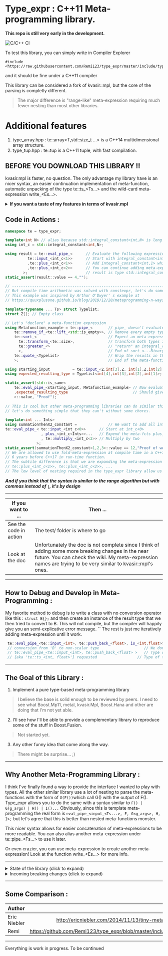# Type_expr : C++11 Meta-programming library. 
**This repo is still very early in the development.**

![C/C++ CI](https://github.com/Remi123/type_expr/workflows/C/C++%20CI/badge.svg?branch=master)

To test this library, you can simply write in Compiler Explorer 
```
#include <https://raw.githubusercontent.com/Remi123/type_expr/master/include/type_expr.hpp>
```
and it should be fine under a C++11 compiler

This library can be considered a fork of kvasir::mpl, but the core of the parsing is completly different.
>The major difference is "range-like" meta-expression requiring much fewer nesting than most other libraries.

# Additional features
1. type_array.hpp : te::array<T,std::size_t ...> is a C++14 multidimensional array structure.
2. type_tup.hpp : te::tup is a C++11 tuple, with fast compilation.

## BEFORE YOU DOWNLOAD THIS LIBRARY !!
kvasir.mpl is faster, no question. The only advantage my library have is an nicer syntax, an easier continuation implementation of meta-function, automatic unpacking of the type te::ts_<Ts...> and the wild-card meta-expression write_<Es...>.

<details>
<summary><b> If you want a taste of my features in terms of kvasir.mpl </b></summary>
 
You can write this in compiler explorer after importing kvasir.mpl:
```C++
namespace kv = kvasir::mpl;

template<typename T,typename C>
struct closure_monad { using type = typename C::template f<T>;};

 template<typename ... Cs> // All meta-closure
using callpipe = kv::call<kv::fold_left<kv::cfl<closure_monad>>
                                ,kv::nothing,Cs...>; // Start with kv::nothing as the first input, then do all the closure
                                
static_assert(
    std::is_same<
        callpipe<kv::always<int>,kv::add_pointer<>, kv::add_const<>, kv::add_pointer<kv::add_pointer<>> , kv::add_const<>>
        , int*const**const
    >::value,"");
//        One of the meta-closure is nested which meant that all previous axioms of kvasir::mpl are respected, 
//        but nested meta-closure will remains slightly faster ( C1<C2<>> is faster than C1<>,C2<>)
    
// The problem is when you want to play with list, I hope that you like writing kv::unpack
static_assert(
      std::is_same<
          callpipe<   kv::always<kv::list<int,float>>                
                    , kv::unpack<kv::transform<kv::add_pointer<>>>
                    , kv::unpack<kv::transform<kv::add_const<>>>>
          ,kvasir::mpl::list<int*const, float*const>
      >::value,"");
//        unpacking everytime is tedious, and none of the meta-closure of kvasir is made to support this interface
//        To solve this issue, you can append this specialization to the closure_monad structure reviously defined

template<typename T,typename C>
struct closure_monad { using type = typename C::template f<T>;};
template<typename ... Ts,typename C>
struct closure_monad<kv::list<Ts...>,C> { using type = typename C::template f<Ts...>;}; // basically an unbind
/* ... callpipe definition ... */
static_assert(
     std::is_same<
          callpipe<   kv::always<kv::list<int,float>>
                    , kv::transform<kv::add_pointer<>>      // No unpacking
                    , kv::transform<kv::add_const<>>>       // No unpacking
          ,kvasir::mpl::list<int*const, float*const>
      >::value,"");
     
// This convenience has unfortunately the property of completely changing the axioms of kvasir, which is why I decided
// to create this library, so that I can write code that support this kind of interface without worrying about 
// kvasir::mpl interface and implementation. 
```
 
</details>

## Code in Actions :
```C++
namespace te = type_expr;

template<int N> // alias because std::integral_constant<int,N> is long to write
using int_c = std::integral_constant<int,N>;

using result = te::eval_pipe_<      // Evaluate the following expression
          te::input_<int_c<1>>      // Start with integral_constant<int,1> as input
          ,te::plus_<int_c<1>>      // Add integral_constant<int,1> which result in integral_constant<int,2>
          ,te::plus_<int_c<2>>      // You can continue adding meta-expression
        >;                          // result is type std::integral_constant<int,4>
static_assert(result::value == 4,"");

// ------------------------------------------------------------------------------------
// But compile time arithmetic was solved with constexpr, let's do something more fancy.
// This example was inspired by Arthur O'Dwyer' s example at 
// https://quuxplusone.github.io/blog/2019/12/28/metaprogramming-n-ways/

template<typename ... Ts> struct Typelist;
struct Z{}; // Empty class

// Let's "declare" a meta-function expression
using Metafunction_example = te::pipe_<       // pipe_ doesn't evaluate yet
    te::remove_if_<te::lift_<std::is_empty>>, // Remove every empty type (Z is empty)
    te::sort_<                                // Expect an meta-expression binary predicate
      te::transform_<te::size>,               // transform both types in an integral_constant of their sizeof(T)
      te::greater_<>                          // "return" an integral_constant<bool,(first > second)>
      >,                                      // End of sort_<...BinaryPredicate>, all types are now sorted
    te::quote_<Typelist>                      // Wrap the results in the Typelist class
    >;                                        // End of the meta-function

using starting_input          = te::input_<Z,int[3],Z, int[1],Z,int[2], int[4]>;
using expected_resulting_type = Typelist<int[4],int[3],int[2],int[1]>;

static_assert(std::is_same<
    te::eval_pipe_<starting_input, Metafunction_example> // Now evaluate the function with the starting inputs
    ,expected_resulting_type                             // Should give the expected result
    >::value, "Proof");
    
// This is cool but other meta-programming libraries can do similar things,
// let's do something simple that they can't without some chores.

template<int ... Ints>
using summationThenX2_constant =              // We want to add all ints and multiply the result by two
te::eval_pipe_< te::input_<int_c<0>>      // Start at int_c<0>
                , plus_<int_c<Ints>>...   // Expend the meta-fcts plus_ with ...
                , te::multiply_<int_c<2>> // Multiply by two
              >;
static_assert(summationThenX2_constant<1,2,3>::value == 12,"Proof of work");
// We are allowed to use fold-meta-expression at compile time in a C++11 compiler.
// 6 years before C++17 in run-time function.
// The subtile difference is that we are expanding the meta-expression 
// te::plus_<int_c<1>>, te::plus_<int_c<2>>, ...
// The low level of nesting required in the type_expr library allow us to do new things
```
**_And if you think that the syntax is similar to the range algorithm but with commas instead of `|`, it's by design_**
___

If you want to ... | Then ... 
--- | ---
See the code in action |  The test/ folder is where to go
Look at the doc | Unfortunately the doc is not complete since I think of adding some more breaking changes in the near future. You can check the wiki. My meta-expression names are trying to be very similar to kvasir::mpl's ones.

___

## How to Debug and Develop in Meta-Programming :
My favorite method to debug is to write a class with no conversion operator like this : `struct B{};` and then create an instance of the result type that we then tried to convert to B. This will not compile, but the compiler will happily give you an semi-explicative error message.
 ``
 The rest is just me iteratively adding meta-expression until it work.
 ```C++   
  te::eval_pipe_<te::input_<int>, te::push_back_<float>, is_<int,float>> varname_not_important = B{}; 
  // conversion from 'B' to non-scalar type                    // We don't care about this
  // te::eval_pipe_<te::input_<int>, te::push_back_<float> >   // Type of the function
  // {aka 'te::ts_<int, float>'} requested                  // Type of the result
```
___

## The Goal of this Library :
1. Implement a pure type-based meta-programming library
> I believe the base is solid enough to be reviewed by peers. I need to see what  Boost.Mp11, metal, kvasir.Mpl, Boost.Hana and other are doing that I'm not yet able. 
2. I'll see how I'll be able to provide a complementary library to reproduce some of the stuff in Boost.Fusion.
> Not started yet.
3. Any other funny idea that come along the way.
> There might be surprise... ;)
___

## Why Another Meta-Programming Library :
 I think I've finally found a way to provide the interface I wanted to play with types. All the other similar library use a lot of nesting to parse the meta-functions with the form of `G(F())`which call G() with the output of F(). Type_expr allows you to do the same with a syntax similar to  `F() | G(g_args) | H() | I()...` 
Obviously, since this is template meta-programming the real form is `eval_pipe_<input_<Ts...>, F, G<g_args>, H, I>;` but let's agree that this is better than nested meta-functions monster.

This nicer syntax allows for easier concatenation of meta-expressions to be more readable. You can also alias another meta-expression under te::pipe_<Fs...> to use it later.

Or even crazier, you can use meta-expression to create another meta-expression! Look at the function write_<Es...> for more info. 

___

<details>
  <summary>State of the library (click to expand)</summary>
  
  Early feedback was very positive. The syntax is very nice.
  The implementation doesn't have the most state of the art optimization, but we are in the design and prototype phase.
  The tests write themselves but they are in the wrong folder.
  The CMakelist.txt is not good at all.
  The wiki is well started but I'm trying to give the correct definition and it's harder than initially thought.
</details>
<details>
  <summary>Incoming breaking changes (click to expand)</summary>
  Most of the unary and binary meta-expression will now transition from having an meta-expression type to a variadic pack of meta-expression. The idea is to ease the parsing of multiples `f < te::input_< Ts... >, input_< Us... >` and requiring a lot less `te::pipe_< unpack, Fs... >` . This is a breaking change and most meta-expression weren't exhaustively tested. Some functions that required two informations like `te::replace_if_< P, F >` were left as such since I don't know if I should expand the F... or the P...` 
As of writing this, only fold_left_ is left to adapt.
</details>
  
___

## Some Comparison :
Author | Link  
--- | ---: 
Eric Niebler | http://ericniebler.com/2014/11/13/tiny-metaprogramming-library/ 
Remi | https://github.com/Remi123/type_expr/blob/master/include/type_tup.hpp#L69 

___

Everything is work in progress. To be continued
